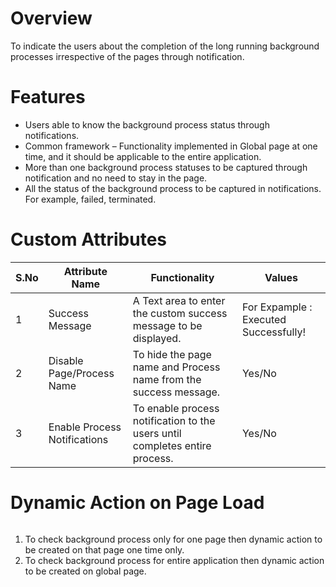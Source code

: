 # Overview
To indicate the users about the completion of the long running background processes irrespective of the pages through notification. 

# Features
-  Users able to know the background process status through notifications.
-  Common framework – Functionality implemented in Global page at one time, and it should be applicable to the entire application.
-  More than one background process statuses to be captured through notification and no need to stay in the page. 
-  All the status of the background process to be captured in notifications. For example, failed, terminated.

# Custom Attributes 

| S.No | Attribute Name | Functionality | Values |
| --- | --- | --- | --- | 
| 1 | Success Message | A Text area to enter the custom success message to be displayed. | For Expample : Executed Successfully! |
| 2 | Disable Page/Process Name | To hide the page name and Process name from the success message. | Yes/No |
| 3 | Enable Process Notifications |To enable process notification to the users until completes entire process. | Yes/No |

# Dynamic Action on Page Load 

![]()

1.	To check background process only for one page then dynamic action to be created on that page one time only. 
2.	To check background process for entire application then dynamic action to be created on global page.

